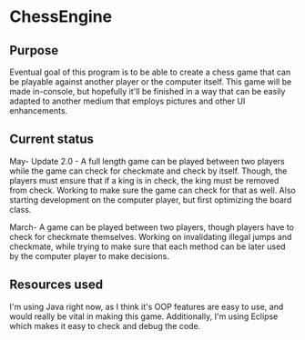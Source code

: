 # ChessEngine

## Purpose
  Eventual goal of this program is to be able to create a chess game that can be playable against another player or the computer itself.
  This game will be made in-console, but hopefully it'll be finished in a way that can be easily adapted to another medium that employs pictures and other UI enhancements.
  
## Current status
  May- Update 2.0 - A full length game can be played between two players while the game can check for checkmate and check by itself. Though, the players must ensure that if a king is in check, the king must be removed from check. Working to make sure the game can check for that as well. Also starting development on the computer player, but first optimizing the board class. 
  
  March- A game can be played between two players, though players have to check for checkmate themselves. Working on invalidating illegal jumps and checkmate, while trying to make sure that each method can be later used by the computer player to make decisions.
  
## Resources used
  I'm using Java right now, as I think it's OOP features are easy to use, and would really be vital in making this game.
  Additionally, I'm using Eclipse which makes it easy to check and debug the code.

